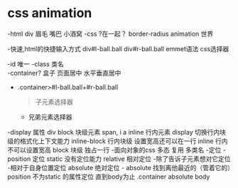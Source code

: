 # css animation

-html
    div
    眉毛
    嘴巴
    小酒窝
-css 
    ?在一起？
    border-radius
    animation 世界

-快速,html的快捷输入方式
    div#l-ball.ball   div#r-ball.ball   emmet语法 css选择器
    
-id 唯一
-class 类名  
-container?
    盒子 页面居中
    水平垂直居中
- .container>#l-ball.ball+#r-ball.ball
    > 子元素选择器
    + 兄弟元素选择器

-display  属性
    div block 块级元素
    span, i  a inline 行内元素
    display 切换行内块级的格式化上下文能力
    inline-block 行内块级 设置宽高还可以在一行
    inline 行内 不可以设置宽高
    block 块级 独占一行
-面向对象的css
    多态
    复用 多类名
-定位
    -position 定位
        static 没有定位能力
        relative 相对定位
            -除了告诉子元素想对它定位
            -相对于自身位置定位
        absolute 绝对定位
            -
        absolute 找到离他最近的（管着它的）position 不为static 的属性定位
        直到body为止
        .container absolute body
  
